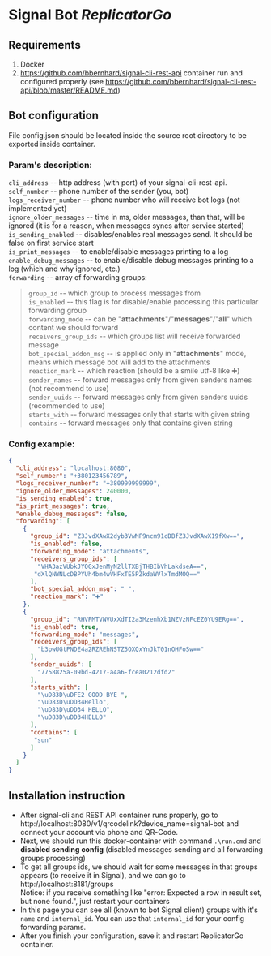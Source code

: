 # Signal Bot _ReplicatorGo_

## Requirements
1. Docker
2. https://github.com/bbernhard/signal-cli-rest-api container run and configured properly (see https://github.com/bbernhard/signal-cli-rest-api/blob/master/README.md)

## Bot configuration
File config.json should be located inside the source root directory to be exported inside container.

### Param's description:

`cli_address` -- http address (with port) of your signal-cli-rest-api.  
`self_number` -- phone number of the sender (you, bot)  
`logs_receiver_number` -- phone number who will receive bot logs (not implemented yet)  
`ignore_older_messages` -- time in ms, older messages, than that, will be ignored (it is for a reason, when messages syncs after service started)  
`is_sending_enabled` -- disables/enables real messages send. It should be false on first service start  
`is_print_messages` -- to enable/disable messages printing to a log  
`enable_debug_messages` -- to enable/disable debug messages printing to a log (which and why ignored, etc.)  
`forwarding` -- array of forwarding groups:   
 >`group_id` -- which group to process messages from  
 >`is_enabled` -- this flag is for disable/enable processing this particular forwarding group  
 >`forwarding_mode` -- can be "__attachments__"/"__messages__"/"__all__" which content we should forward  
 >`receivers_group_ids` -- which groups list will receive forwarded message  
 >`bot_special_addon_msg` -- is applied only in "__attachments__" mode, means which message bot will add to the attachments  
 >`reaction_mark` -- which reaction (should be a smile utf-8 like ➕)  
 >`sender_names` -- forward messages only from given senders names (not recommend to use)  
 >`sender_uuids` -- forward messages only from given senders uuids (recommended to use)  
 >`starts_with` -- forward messages only that starts with given string  
 >`contains` -- forward messages only that contains given string  

### Config example:
```json
{
  "cli_address": "localhost:8080",
  "self_number": "+380123456789",
  "logs_receiver_number": "+380999999999",
  "ignore_older_messages": 240000,
  "is_sending_enabled": true,
  "is_print_messages": true,
  "enable_debug_messages": false,
  "forwarding": [
    {
      "group_id": "Z3JvdXAwX2dyb3VwMF9ncm91cDBfZ3JvdXAwX19fXw==",
      "is_enabled": false,
      "forwarding_mode": "attachments",
      "receivers_group_ids": [
        "VHA3azVUbkJYOGxJenMyN2llTXBjTHBIbVhLakdseA==",
       "dXlQNWNLcDBPYUh4bm4wVHFxTE5PZkdaWVlxTmdMOQ=="
      ],
      "bot_special_addon_msg": " ",
      "reaction_mark": "➕"
    },
    {
      "group_id": "RHVPMTVNVUxXdTI2a3MzenhXb1NZVzNFcEZ0YU9ERg==",
      "is_enabled": true,
      "forwarding_mode": "messages",
      "receivers_group_ids": [
        "b3pwUGtPNDE4a2RZREhNSTZ5OXQxYnJkT01nOHFoSw=="
      ],
      "sender_uuids": [
        "7758825a-09bd-4217-a4a6-fcea0212dfd2"
      ],
      "starts_with": [
        "\uD83D\uDFE2 GOOD BYE ",
        "\uD83D\uDD34Hello",
        "\uD83D\uDD34 HELLO",
        "\uD83D\uDD34HELLO"
      ],
      "contains": [
       "sun"
      ]
    }
  ]
}
```

## Installation instruction
- After signal-cli and REST API container runs properly, go to http://localhost:8080/v1/qrcodelink?device_name=signal-bot and connect your account via phone and QR-Code.  
- Next, we should run this docker-container with command `.\run.cmd` and __disabled sending config__ (disabled messages sending and all forwarding groups processing)
- To get all groups ids, we should wait for some messages in that groups appears (to receive it in Signal), and we can go to http://localhost:8181/groups    
  Notice: if you receive something like "error: Expected a row in result set, but none found.", just restart your containers
- In this page you can see all (known to bot Signal client) groups with it's `name` and `internal_id`. You can use that `internal_id` for your config forwarding params.
- After you finish your configuration, save it and restart ReplicatorGo container.
